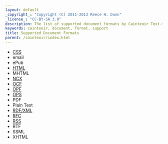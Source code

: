 ```yaml
---
layout: default
_copyright_: "Copyright (C) 2011-2013 Reece H. Dunn"
_license_: "CC-BY-SA 3.0"
description: The list of supported document formats by Cainteoir Text-to-Speech.
keywords: cainteoir, document, format, support
title: Supported Document Formats
parent: /cainteoir/index.html
---
```


*  [CSS](css)
*  email
*  ePub
*  [HTML](html)
*  MHTML
*  [NCX](ncx)
*  [OCF](ocf)
*  [OPF](opf)
*  [OPS](ops)
*  PDF
*  Plain Text
*  [RDF/XML](rdfxml)
*  [RFC](rfc)
*  [RSS](rss)
*  RTF
*  SSML
*  XHTML

